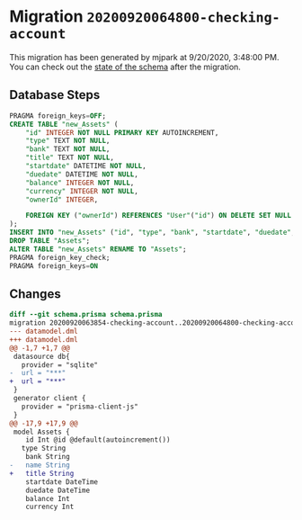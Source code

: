 # Migration `20200920064800-checking-account`

This migration has been generated by mjpark at 9/20/2020, 3:48:00 PM.
You can check out the [state of the schema](./schema.prisma) after the migration.

## Database Steps

```sql
PRAGMA foreign_keys=OFF;
CREATE TABLE "new_Assets" (
    "id" INTEGER NOT NULL PRIMARY KEY AUTOINCREMENT,
    "type" TEXT NOT NULL,
    "bank" TEXT NOT NULL,
    "title" TEXT NOT NULL,
    "startdate" DATETIME NOT NULL,
    "duedate" DATETIME NOT NULL,
    "balance" INTEGER NOT NULL,
    "currency" INTEGER NOT NULL,
    "ownerId" INTEGER,

    FOREIGN KEY ("ownerId") REFERENCES "User"("id") ON DELETE SET NULL ON UPDATE CASCADE
);
INSERT INTO "new_Assets" ("id", "type", "bank", "startdate", "duedate", "balance", "currency", "ownerId") SELECT "id", "type", "bank", "startdate", "duedate", "balance", "currency", "ownerId" FROM "Assets";
DROP TABLE "Assets";
ALTER TABLE "new_Assets" RENAME TO "Assets";
PRAGMA foreign_key_check;
PRAGMA foreign_keys=ON
```

## Changes

```diff
diff --git schema.prisma schema.prisma
migration 20200920063854-checking-account..20200920064800-checking-account
--- datamodel.dml
+++ datamodel.dml
@@ -1,7 +1,7 @@
 datasource db{
   provider = "sqlite"
-  url = "***"
+  url = "***"
 }
 generator client {
   provider = "prisma-client-js"
 }
@@ -17,9 +17,9 @@
 model Assets {
 	id Int @id @default(autoincrement())
   type String
 	bank String
-	name String
+	title String
 	startdate DateTime
 	duedate DateTime
 	balance Int
 	currency Int
```


